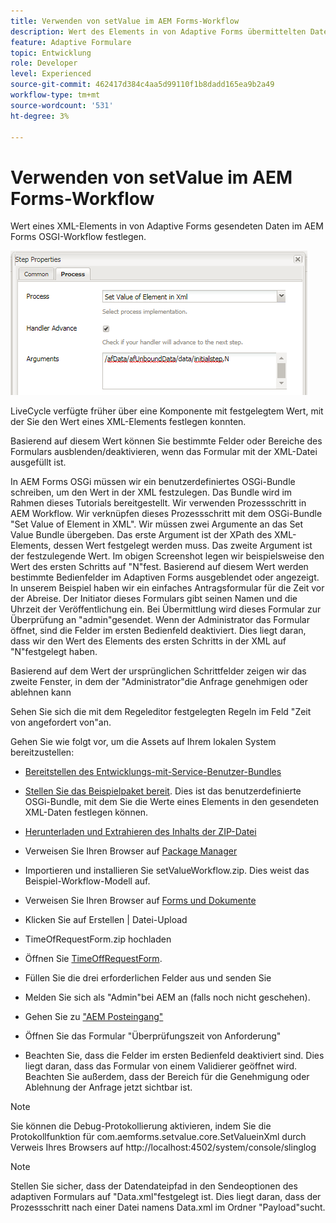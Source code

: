 ```yaml
---
title: Verwenden von setValue im AEM Forms-Workflow
description: Wert des Elements in von Adaptive Forms übermittelten Daten in AEM Forms OSGI festlegen
feature: Adaptive Formulare
topic: Entwicklung
role: Developer
level: Experienced
source-git-commit: 462417d384c4aa5d99110f1b8dadd165ea9b2a49
workflow-type: tm+mt
source-wordcount: '531'
ht-degree: 3%

---
```



# Verwenden von setValue im AEM Forms-Workflow

Wert eines XML-Elements in von Adaptive Forms gesendeten Daten im AEM Forms OSGI-Workflow festlegen.

![Set Value](assets/setvalue.png)

LiveCycle verfügte früher über eine Komponente mit festgelegtem Wert, mit der Sie den Wert eines XML-Elements festlegen konnten.

Basierend auf diesem Wert können Sie bestimmte Felder oder Bereiche des Formulars ausblenden/deaktivieren, wenn das Formular mit der XML-Datei ausgefüllt ist.

In AEM Forms OSGi müssen wir ein benutzerdefiniertes OSGi-Bundle schreiben, um den Wert in der XML festzulegen. Das Bundle wird im Rahmen dieses Tutorials bereitgestellt.
Wir verwenden Prozessschritt in AEM Workflow. Wir verknüpfen dieses Prozessschritt mit dem OSGi-Bundle &quot;Set Value of Element in XML&quot;.
Wir müssen zwei Argumente an das Set Value Bundle übergeben. Das erste Argument ist der XPath des XML-Elements, dessen Wert festgelegt werden muss. Das zweite Argument ist der festzulegende Wert.
Im obigen Screenshot legen wir beispielsweise den Wert des ersten Schritts auf &quot;N&quot;fest.
Basierend auf diesem Wert werden bestimmte Bedienfelder im Adaptiven Forms ausgeblendet oder angezeigt.
In unserem Beispiel haben wir ein einfaches Antragsformular für die Zeit vor der Abreise. Der Initiator dieses Formulars gibt seinen Namen und die Uhrzeit der Veröffentlichung ein. Bei Übermittlung wird dieses Formular zur Überprüfung an &quot;admin&quot;gesendet. Wenn der Administrator das Formular öffnet, sind die Felder im ersten Bedienfeld deaktiviert. Dies liegt daran, dass wir den Wert des Elements des ersten Schritts in der XML auf &quot;N&quot;festgelegt haben.

Basierend auf dem Wert der ursprünglichen Schrittfelder zeigen wir das zweite Fenster, in dem der &quot;Administrator&quot;die Anfrage genehmigen oder ablehnen kann

Sehen Sie sich die mit dem Regeleditor festgelegten Regeln im Feld &quot;Zeit von angefordert von&quot;an.

Gehen Sie wie folgt vor, um die Assets auf Ihrem lokalen System bereitzustellen:

* [Bereitstellen des Entwicklungs-mit-Service-Benutzer-Bundles](/help/forms/assets/common-osgi-bundles/DevelopingWithServiceUser.jar)

* [Stellen Sie das Beispielpaket bereit](/help/forms/assets/common-osgi-bundles/SetValueApp.core-1.0-SNAPSHOT.jar). Dies ist das benutzerdefinierte OSGi-Bundle, mit dem Sie die Werte eines Elements in den gesendeten XML-Daten festlegen können.

* [Herunterladen und Extrahieren des Inhalts der ZIP-Datei](assets/setvalueassets.zip)
* Verweisen Sie Ihren Browser auf [Package Manager](http://localhost:4502/crx/packmgr/index.jsp)
* Importieren und installieren Sie setValueWorkflow.zip. Dies weist das Beispiel-Workflow-Modell auf.
* Verweisen Sie Ihren Browser auf [Forms und Dokumente](http://localhost:4502/aem/forms.html/content/dam/formsanddocuments)
* Klicken Sie auf Erstellen | Datei-Upload
* TimeOfRequestForm.zip hochladen
* Öffnen Sie [TimeOffRequestForm](http://localhost:4502/content/dam/formsanddocuments/timeoffapplication/jcr:content?wcmmode=disabled).
* Füllen Sie die drei erforderlichen Felder aus und senden Sie
* Melden Sie sich als &quot;Admin&quot;bei AEM an (falls noch nicht geschehen).
* Gehen Sie zu [&quot;AEM Posteingang&quot;](http://localhost:4502/aem/inbox)
* Öffnen Sie das Formular &quot;Überprüfungszeit von Anforderung&quot;
* Beachten Sie, dass die Felder im ersten Bedienfeld deaktiviert sind. Dies liegt daran, dass das Formular von einem Validierer geöffnet wird. Beachten Sie außerdem, dass der Bereich für die Genehmigung oder Ablehnung der Anfrage jetzt sichtbar ist.

>[!NOTE]
>
>Sie können die Debug-Protokollierung aktivieren, indem Sie die Protokollfunktion für
>com.aemforms.setvalue.core.SetValueinXml
>durch Verweis Ihres Browsers auf http://localhost:4502/system/console/slinglog

>[!NOTE]
>
>Stellen Sie sicher, dass der Datendateipfad in den Sendeoptionen des adaptiven Formulars auf &quot;Data.xml&quot;festgelegt ist. Dies liegt daran, dass der Prozessschritt nach einer Datei namens Data.xml im Ordner &quot;Payload&quot;sucht.
